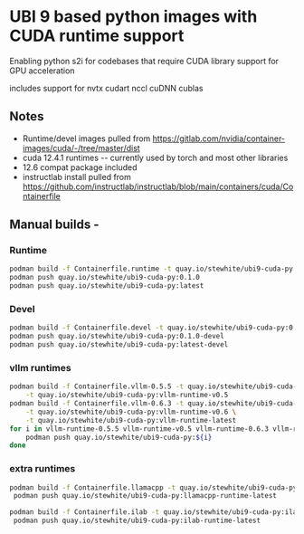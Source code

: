 # UBI 9 based python images with CUDA runtime support
Enabling python s2i for codebases that require CUDA library support for GPU acceleration

includes support for nvtx cudart nccl cuDNN cublas

## Notes
- Runtime/devel images pulled from https://gitlab.com/nvidia/container-images/cuda/-/tree/master/dist
- cuda 12.4.1 runtimes -- currently used by torch and most other libraries
- 12.6 compat package included
- instructlab install pulled from https://github.com/instructlab/instructlab/blob/main/containers/cuda/Containerfile


## Manual builds - 
### Runtime
```sh
podman build -f Containerfile.runtime -t quay.io/stewhite/ubi9-cuda-py:0.1.0 -t quay.io/stewhite/ubi9-cuda-py:latest
podman push quay.io/stewhite/ubi9-cuda-py:0.1.0
podman push quay.io/stewhite/ubi9-cuda-py:latest
```
### Devel
```sh
podman build -f Containerfile.devel -t quay.io/stewhite/ubi9-cuda-py:0.1.0-devel -t quay.io/stewhite/ubi9-cuda-py:latest-devel
podman push quay.io/stewhite/ubi9-cuda-py:0.1.0-devel
podman push quay.io/stewhite/ubi9-cuda-py:latest-devel
```
### vllm runtimes
```sh
podman build -f Containerfile.vllm-0.5.5 -t quay.io/stewhite/ubi9-cuda-py:vllm-runtime-0.5.5 \
    -t quay.io/stewhite/ubi9-cuda-py:vllm-runtime-v0.5
podman build -f Containerfile.vllm-0.6.3 -t quay.io/stewhite/ubi9-cuda-py:vllm-runtime-0.6.3 \
    -t quay.io/stewhite/ubi9-cuda-py:vllm-runtime-v0.6 \
    -t quay.io/stewhite/ubi9-cuda-py:vllm-runtime-latest
for i in vllm-runtime-0.5.5 vllm-runtime-v0.5 vllm-runtime-0.6.3 vllm-runtime-v0.6 vllm-runtime-latest; do
    podman push quay.io/stewhite/ubi9-cuda-py:${i}
done
```
### extra runtimes
```sh
podman build -f Containerfile.llamacpp -t quay.io/stewhite/ubi9-cuda-py:llamacpp-runtime-latest && \
 podman push quay.io/stewhite/ubi9-cuda-py:llamacpp-runtime-latest
```
```sh
podman build -f Containerfile.ilab -t quay.io/stewhite/ubi9-cuda-py:ilab-runtime-latest && \
 podman push quay.io/stewhite/ubi9-cuda-py:ilab-runtime-latest
```
